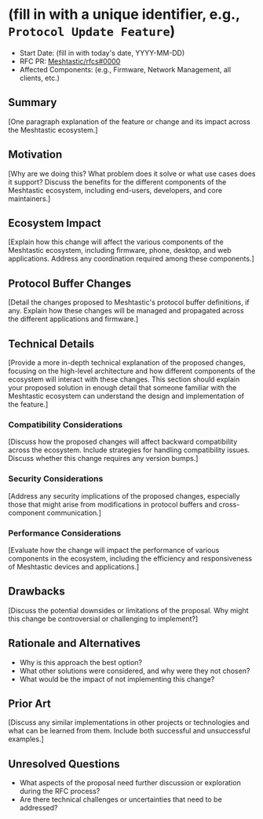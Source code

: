 # (fill in with a unique identifier, e.g., `Protocol Update Feature`)

- Start Date: (fill in with today's date, YYYY-MM-DD)
- RFC PR: [Meshtastic/rfcs#0000](https://github.com/Meshtastic/rfcs/pull/0000)
- Affected Components: (e.g., Firmware, Network Management, all clients, etc.)

## Summary

[One paragraph explanation of the feature or change and its impact across the Meshtastic ecosystem.]

## Motivation

[Why are we doing this? What problem does it solve or what use cases does it support? Discuss the benefits for the different components of the Meshtastic ecosystem, including end-users, developers, and core maintainers.]

## Ecosystem Impact

[Explain how this change will affect the various components of the Meshtastic ecosystem, including firmware, phone, desktop, and web applications. Address any coordination required among these components.]

## Protocol Buffer Changes

[Detail the changes proposed to Meshtastic's protocol buffer definitions, if any. Explain how these changes will be managed and propagated across the different applications and firmware.]

## Technical Details

[Provide a more in-depth technical explanation of the proposed changes, focusing on the high-level architecture and how different components of the ecosystem will interact with these changes. This section should explain your proposed solution in enough detail that someone familiar with the Meshtastic ecosystem can understand the design and implementation of the feature.]

### Compatibility Considerations

[Discuss how the proposed changes will affect backward compatibility across the ecosystem. Include strategies for handling compatibility issues. Discuss whether this change requires any version bumps.]

### Security Considerations

[Address any security implications of the proposed changes, especially those that might arise from modifications in protocol buffers and cross-component communication.]

### Performance Considerations

[Evaluate how the change will impact the performance of various components in the ecosystem, including the efficiency and responsiveness of Meshtastic devices and applications.]

## Drawbacks

[Discuss the potential downsides or limitations of the proposal. Why might this change be controversial or challenging to implement?]

## Rationale and Alternatives

- Why is this approach the best option?
- What other solutions were considered, and why were they not chosen?
- What would be the impact of not implementing this change?

## Prior Art

[Discuss any similar implementations in other projects or technologies and what can be learned from them. Include both successful and unsuccessful examples.]

## Unresolved Questions

- What aspects of the proposal need further discussion or exploration during the RFC process?
- Are there technical challenges or uncertainties that need to be addressed?
